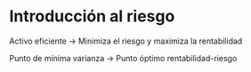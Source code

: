 # Introducción al riesgo



Activo eficiente -> Minimiza el riesgo y maximiza la rentabilidad

Punto de mínima varianza -> Punto óptimo rentabilidad-riesgo